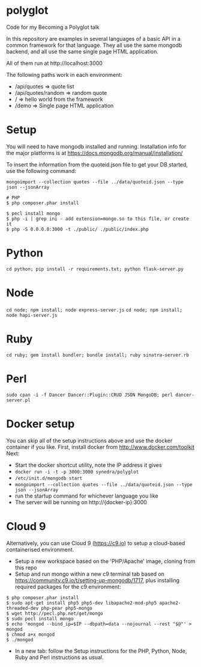 # polyglot
Code for my Becoming a Polyglot talk

In this repository are examples in several languages of a basic API in a common framework for that language.  They all use the same mongodb backend, and all use the same single page HTML application.

All of them run at http://localhost:3000

The following paths work in each environment:
* /api/quotes => quote list
* /api/quotes/random => random quote
* / => hello world from the framework
* /demo => Single page HTML application

# Setup
You will need to have mongodb installed and running.  Installation info for the major platforms is at https://docs.mongodb.org/manual/installation/


To insert the information from the quoteid.json file to get your DB started, use the following command:

`mongoimport --collection quotes --file ../data/quoteid.json --type json --jsonArray`

```
# PHP
$ php composer.phar install 

$ pecl install mongo
$ php -i | grep ini - add extension=mongo.so to this file, or create it
$ php -S 0.0.0.0:3000 -t ./public/ ./public/index.php
```

# Python
`cd python; pip install -r requirements.txt; python flask-server.py`

# Node
`cd node; npm install; node express-server.js`
`cd node; npm install; node hapi-server.js`

# Ruby
`cd ruby; gem install bundler; bundle install; ruby sinatra-server.rb`

# Perl
`sudo cpan -i -f Dancer Dancer::Plugin::CRUD JSON MongoDB; perl dancer-server.pl`

# Docker setup
You can skip all of the setup instructions above and use the docker container if you like.
First, install docker from http://www.docker.com/toolkit
Next:
  * Start the docker shortcut utility, note the IP address it gives
  * `docker run -i -t -p 3000:3000 synedra/polyglot`
  * `/etc/init.d/mongodb start`
  * `mongoimport --collection quotes --file ../data/quoteid.json --type json --jsonArray`
  * run the startup command for whichever language you like
  * The server will be running on http://{docker-ip}:3000


# Cloud 9

Alternatively, you can use Cloud 9 (https://c9.io) to setup a cloud-based containerised environment. 

 * Setup a new workspace based on the 'PHP/Apache' image, cloning from this repo
 * Setup and run mongo within a new c9 terminal tab based on https://community.c9.io/t/setting-up-mongodb/1717, plus installing required packages for the c9 environment:

```
$ php composer.phar install 
$ sudo apt-get install php5 php5-dev libapache2-mod-php5 apache2-threaded-dev php-pear php5-mongo
$ wget http://pecl.php.net/get/mongo
$ sudo pecl install mongo
$ echo 'mongod --bind_ip=$IP --dbpath=data --nojournal --rest "$@"' > mongod
$ chmod a+x mongod
$ ./mongod
```
 * In a new tab: follow the Setup instructions for the PHP, Python, Node, Ruby and Perl instructions as usual.
